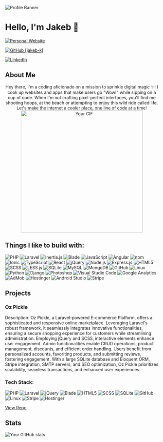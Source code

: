 ![Profile Banner](https://media.licdn.com/dms/image/D5616AQEvhyCMMuoF3g/profile-displaybackgroundimage-shrink_350_1400/0/1696035424976?e=1706745600&v=beta&t=WhCpEU_qLjKledx9Jxfg_wb3LYiLY93MoNlbR-IdVsU)

# Hello, I'm Jakeb 👋

[![Personal Website](https://img.shields.io/badge/Personal%20Website-jakebknowles.com-green?style=flat-square)](https://jakebknowles.com)

[![GitHub [jakeb-k]](https://img.shields.io/github/followers/jakeb-k?label=follow&style=social)](https://github.com/jakeb-k)

[![LinkedIn](https://img.shields.io/badge/LinkedIn-Connect-blue?style=flat-square&logo=linkedin&logoColor=blue)](https://www.linkedin.com/in/YourLinkedInProfile/)

## About Me

<p align="center">
Hey there, I'm a coding aficionado on a mission to sprinkle digital magic ✨! I cook up websites and apps that make users go "Wow!" while sipping on a cup of code. When I'm not crafting pixel-perfect interfaces, you'll find me shooting hoops, at the beach or attempting to enjoy this wild ride called life. Let's make the internet a cooler place, one line of code at a time!
  <img src="https://user-images.githubusercontent.com/74038190/225813708-98b745f2-7d22-48cf-9150-083f1b00d6c9.gif" alt="Your GIF" width="400" />
</p>

## Things I like to build with:

![PHP](https://img.shields.io/badge/PHP-blueviolet?logo=php&logoColor=white)
![Laravel](https://img.shields.io/badge/Laravel-red?logo=laravel&logoColor=white)
![Inertia.js](https://img.shields.io/badge/Inertia.js-lightgrey?logo=inertia.js&logoColor=white)
![Blade](https://img.shields.io/badge/Blade-purple?logo=laravel&logoColor=white)
![JavaScript](https://img.shields.io/badge/JavaScript-yellow?logo=javascript&logoColor=white)
![Angular](https://img.shields.io/badge/Angular-red?logo=angular&logoColor=white)
![npm](https://img.shields.io/badge/npm-red?logo=npm&logoColor=white)
![Ionic](https://img.shields.io/badge/Ionic-blue?logo=ionic&logoColor=white)
![TypeScript](https://img.shields.io/badge/TypeScript-blue?logo=typescript&logoColor=white)
![React](https://img.shields.io/badge/React-blueviolet?logo=react&logoColor=white)
![jQuery](https://img.shields.io/badge/jQuery-blue?logo=jquery&logoColor=white)
![Node.js](https://img.shields.io/badge/Node.js-green?logo=node.js&logoColor=white)
![Express.js](https://img.shields.io/badge/Express.js-lightgrey?logo=express&logoColor=white)
![HTML5](https://img.shields.io/badge/HTML5-orange?logo=html5&logoColor=white)
![SCSS](https://img.shields.io/badge/SCSS-pink?logo=sass&logoColor=white)
![LESS.js](https://img.shields.io/badge/LESS.js-blue?logo=less&logoColor=white)
![SQLite](https://img.shields.io/badge/SQLite-blue?logo=sqlite&logoColor=white)
![MySQL](https://img.shields.io/badge/MySQL-blue?logo=mysql&logoColor=white)
![MongoDB](https://img.shields.io/badge/MongoDB-green?logo=mongodb&logoColor=white)
![GitHub](https://img.shields.io/badge/GitHub-black?logo=github&logoColor=white)
![Linux](https://img.shields.io/badge/Linux-yellowgreen?logo=linux&logoColor=white)
![Python](https://img.shields.io/badge/Python-blue?logo=python&logoColor=white)
![Django](https://img.shields.io/badge/Django-green?logo=django&logoColor=white)
![Photoshop](https://img.shields.io/badge/Photoshop-informational?logo=adobe-photoshop&logoColor=white)
![Visual Studio Code](https://img.shields.io/badge/Visual%20Studio%20Code-blue?logo=visual-studio-code&logoColor=white)
![Google Analytics](https://img.shields.io/badge/Google%20Analytics-orange?logo=google-analytics&logoColor=white)
![AdMob](https://img.shields.io/badge/AdMob-green?logo=google-admob&logoColor=white)
![Hostinger](https://img.shields.io/badge/Hostinger-lightgrey?style=flat-square&logo=hostinger&logoColor=white)
![Android Studio](https://img.shields.io/badge/Android%20Studio-green?logo=android-studio&logoColor=white)
![Stripe](https://img.shields.io/badge/Stripe-blue?logo=stripe&logoColor=white)

## Projects

### Oz Pickle

Description: Oz Pickle, a Laravel-powered E-commerce Platform, offers a sophisticated and responsive online marketplace. Leveraging Laravel's robust framework, it seamlessly integrates innovative functionalities, ensuring a secure shopping experience for customers while streamlining administration. Employing jQuery and SCSS, interactive elements enhance user engagement. Admin functionalities enable CRUD operations, product management, discounts, and efficient order handling. Users benefit from personalized accounts, favoriting products, and submitting reviews, fostering engagement. With a large SQLite database and Eloquent ORM, Stripe integration, SMTP servers, and SEO optimization, Oz Pickle prioritizes scalability, seamless transactions, and enhanced user experiences.

### Tech Stack:

![PHP](https://img.shields.io/badge/PHP-blueviolet?logo=php&logoColor=white)
![Laravel](https://img.shields.io/badge/Laravel-red?logo=laravel&logoColor=white)
![jQuery](https://img.shields.io/badge/jQuery-blue?logo=jquery&logoColor=white)
![Blade](https://img.shields.io/badge/Blade-purple?logo=laravel&logoColor=white)
![HTML5](https://img.shields.io/badge/HTML5-orange?logo=html5&logoColor=white)
![SCSS](https://img.shields.io/badge/SCSS-pink?logo=sass&logoColor=white)
![SQLite](https://img.shields.io/badge/SQLite-blue?logo=sqlite&logoColor=white)
![GitHub](https://img.shields.io/badge/GitHub-black?logo=github&logoColor=white)
![Linux](https://img.shields.io/badge/Linux-yellowgreen?logo=linux&logoColor=white)
![Stripe](https://img.shields.io/badge/Stripe-blue?logo=stripe&logoColor=white)
![Hostinger](https://img.shields.io/badge/Hostinger-lightgrey?style=flat-square&logo=hostinger&logoColor=white)

[View Repo](https://github.com/jakeb-k/pickle-store)

## Stats

![Your GitHub stats](https://github-readme-stats.vercel.app/api?username=jakeb-k&show_icons=true&theme=radical)
